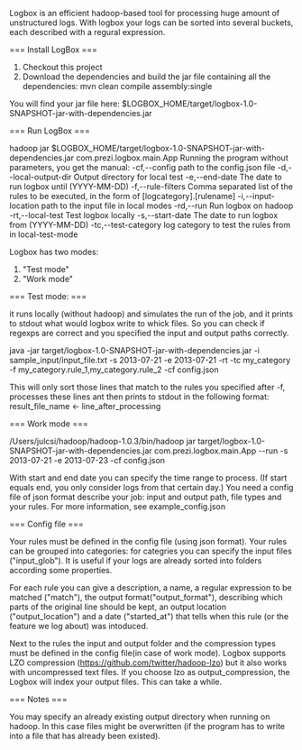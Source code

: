 Logbox is an efficient hadoop-based tool for processing huge amount of unstructured logs. 
With logbox your logs can be sorted into several buckets, each described with a regural expression.

=== Install LogBox ===

1. Checkout this project
2. Download the dependencies and build the jar file containing all the dependencies:
		mvn clean compile assembly:single

You will find your jar file here: $LOGBOX_HOME/target/logbox-1.0-SNAPSHOT-jar-with-dependencies.jar 


=== Run LogBox ===

hadoop jar $LOGBOX_HOME/target/logbox-1.0-SNAPSHOT-jar-with-dependencies.jar com.prezi.logbox.main.App
Running the program without parameters, you get the manual:
 -cf,--config <file>                 path to the config.json file
 -d,--local-output-dir <directory>   Output directory for local test
 -e,--end-date <date>                The date to run logbox until
                                     (YYYY-MM-DD)
 -f,--rule-filters <filter-list>     Comma separated list of the rules to
                                     be executed, in the form of
                                     [logcategory].[rulename]
 -i,--input-location <file>          path to the input file in local modes
 -rd,--run                           Run logbox on hadoop
 -rt,--local-test                    Test logbox locally
 -s,--start-date <date>              The date to run logbox from
                                     (YYYY-MM-DD)
 -tc,--test-category <category>      log category to test the rules from
                                     in local-test-mode

Logbox has two modes:
1. "Test mode"
2. "Work mode"


=== Test mode: ===


it runs locally (without hadoop) and simulates the run of the job, and it prints to stdout what would logbox write to whick files. So you can check if regexps are correct and you specified the input and output paths correctly.

java -jar target/logbox-1.0-SNAPSHOT-jar-with-dependencies.jar -i sample_input/input_file.txt -s 2013-07-21 -e 2013-07-21 -rt -tc my_category -f my_category.rule_1,my_category.rule_2 -cf config.json

This will only sort those lines that match to the rules you specified after -f, processes these lines ant then prints to stdout in the following format:
result_file_name 	<- 		line_after_processing



=== Work mode ===


/Users/julcsi/hadoop/hadoop-1.0.3/bin/hadoop jar target/logbox-1.0-SNAPSHOT-jar-with-dependencies.jar com.prezi.logbox.main.App --run -s 2013-07-21 -e 2013-07-23 -cf config.json

With start and end date you can specify the time range to process. (If start equals end, you only consider logs from that certain day.)
You need a config file of json format describe your job: input and output path, file types and your rules.
For more information, see example_config.json



=== Config file ===


Your rules must be defined in the config file (using json format). Your rules can be grouped into categories: for categries you can specify the input files ("input_glob"). It is useful if your logs are already sorted into folders according some properties.

For each rule you can give a description, a name, a regular expression to be matched ("match"), the output format("output_format"), describing which parts of the original line should be kept, an output location ("output_location") and a date ("started_at") that tells when this rule (or the feature we log about) was intoduced.

Next to the rules the input and output folder and the compression types must be defined in the config file(in case of work mode).
Logbox supports LZO compression (https://github.com/twitter/hadoop-lzo) but it also works with uncompressed text files. 
If you choose lzo as output_compression, the Logbox will index your output files. This can take a while.



 === Notes ===


You may specify an already existing output directory when running on hadoop. In this case files might be overwritten (if the program has to write into a file that has already been existed).